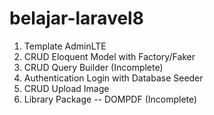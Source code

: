 # belajar-laravel8

1. Template AdminLTE
2. CRUD Eloquent Model with Factory/Faker
3. CRUD Query Builder (Incomplete)
4. Authentication Login with Database Seeder
5. CRUD Upload Image
6. Library Package
   -- DOMPDF (Incomplete)